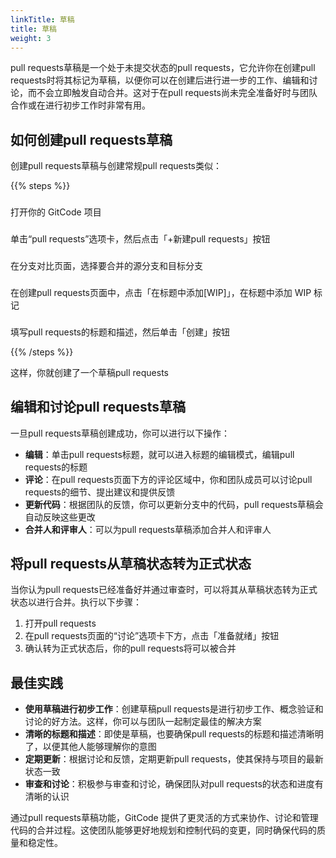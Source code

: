 ```yaml
---
linkTitle: 草稿
title: 草稿
weight: 3
---
```


pull requests草稿是一个处于未提交状态的pull requests，它允许你在创建pull requests时将其标记为草稿，以便你可以在创建后进行进一步的工作、编辑和讨论，而不会立即触发自动合并。这对于在pull requests尚未完全准备好时与团队合作或在进行初步工作时非常有用。

## 如何创建pull requests草稿

创建pull requests草稿与创建常规pull requests类似：

{{% steps %}}

### 
打开你的 GitCode 项目

### 
单击“pull requests”选项卡，然后点击「+新建pull requests」按钮

### 
在分支对比页面，选择要合并的源分支和目标分支

### 
在创建pull requests页面中，点击「在标题中添加[WIP]」，在标题中添加 WIP 标记

### 
填写pull requests的标题和描述，然后单击「创建」按钮

{{% /steps %}}

这样，你就创建了一个草稿pull requests


## 编辑和讨论pull requests草稿

一旦pull requests草稿创建成功，你可以进行以下操作：

- **编辑**：单击pull requests标题，就可以进入标题的编辑模式，编辑pull requests的标题
- **评论**：在pull requests页面下方的评论区域中，你和团队成员可以讨论pull requests的细节、提出建议和提供反馈
- **更新代码**：根据团队的反馈，你可以更新分支中的代码，pull requests草稿会自动反映这些更改
- **合并人和评审人**：可以为pull requests草稿添加合并人和评审人

## 将pull requests从草稿状态转为正式状态

当你认为pull requests已经准备好并通过审查时，可以将其从草稿状态转为正式状态以进行合并。执行以下步骤：

1. 打开pull requests
2. 在pull requests页面的“讨论”选项卡下方，点击「准备就绪」按钮
3. 确认转为正式状态后，你的pull requests将可以被合并

## 最佳实践

- **使用草稿进行初步工作**：创建草稿pull requests是进行初步工作、概念验证和讨论的好方法。这样，你可以与团队一起制定最佳的解决方案
- **清晰的标题和描述**：即使是草稿，也要确保pull requests的标题和描述清晰明了，以便其他人能够理解你的意图
- **定期更新**：根据讨论和反馈，定期更新pull requests，使其保持与项目的最新状态一致
- **审查和讨论**：积极参与审查和讨论，确保团队对pull requests的状态和进度有清晰的认识

通过pull requests草稿功能，GitCode 提供了更灵活的方式来协作、讨论和管理代码的合并过程。这使团队能够更好地规划和控制代码的变更，同时确保代码的质量和稳定性。